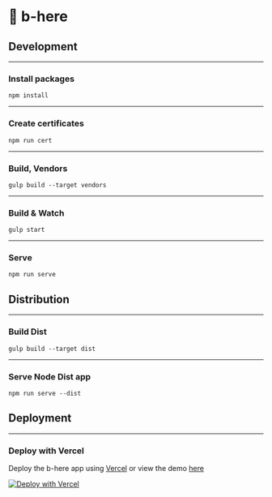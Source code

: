 # 💎 b-here

## Development
___

### Install packages
```
npm install
```
___

### Create certificates
```
npm run cert
```
___

### Build, Vendors
```
gulp build --target vendors
```
___

### Build & Watch 
```
gulp start
```
___

### Serve 
```
npm run serve
```

## Distribution
___
### Build Dist
```
gulp build --target dist
```
___
### Serve Node Dist app
```
npm run serve --dist
```




## Deployment
___
### Deploy with Vercel

Deploy the b-here app using [Vercel](https://vercel.com?utm_source=github&utm_medium=readme&utm_campaign=next-example) or view the demo [here](https://b-here.vercel.app/)

[![Deploy with Vercel](https://vercel.com/button)](https://vercel.com/new/git/external?repository-url=https://github.com/actarian/b-here/tree/beta-bhere-development&project-name=b-here&repository-name=b-here)
